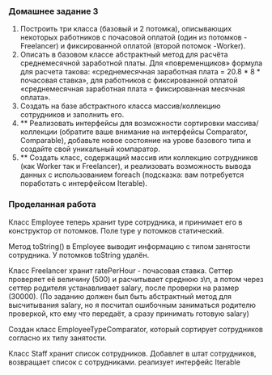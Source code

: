 ### Домашнее задание 3
1. Построить три класса (базовый и 2 потомка), описывающих некоторых работников 
с почасовой оплатой (один из потомков - Freelancer) и фиксированной оплатой 
(второй потомок -Worker).
2. Описать в базовом классе абстрактный метод для расчёта среднемесячной заработной
платы. Для «повременщиков» формула для расчета такова: 
«среднемесячная заработная плата = 20.8 * 8 * почасовая ставка», для работников с фиксированной оплатой
«среднемесячная заработная плата = фиксированная месячная оплата».
3. Создать на базе абстрактного класса массив/коллекцию сотрудников и заполнить его.
4. ** Реализовать интерфейсы для возможности сортировки массива/коллекции 
(обратите ваше внимание на интерфейсы Comparator, Comparable), добавьте новое состояние на урове 
базового типа и создайте свой уникальный компаратор.
5. ** Создать класс, содержащий массив или коллекцию сотрудников (как Worker так и Freelancer), 
и реализовать возможность вывода данных с использованием foreach (подсказка: вам потребуется поработать 
с интерфейсом Iterable).

### Проделанная работа
Класс Employee теперь хранит type сотрудника, и принимает его в конструктор от потомков.
Поле type у потомков статический.

Метод toString() в Employee выводит информацию с типом занятости сотрудника.
У потомков toString удалён.

Класс Freelancer хранит ratePerHour - почасовая ставка. 
Сеттер проверяет её величину (500) и расчитывает среднюю з\п, а потом через сеттер родителя 
устанавливает salary, после проверки на размер (30000).
(По заданию должен был быть абстрактный метод для высчитывания salary, но я посчитал ошибочным
заниматься родителю проверкой, кто ему что передаёт, а сразу принимать готовую salary)

Создан класс EmployeeTypeComparator, который сортирует сотрудников согласно их типу занятости.

Класс Staff хранит список сотрудников. Добавлет в штат сотрудников, возвращает список с сотрудниками.
реализует интерфейс Iterable